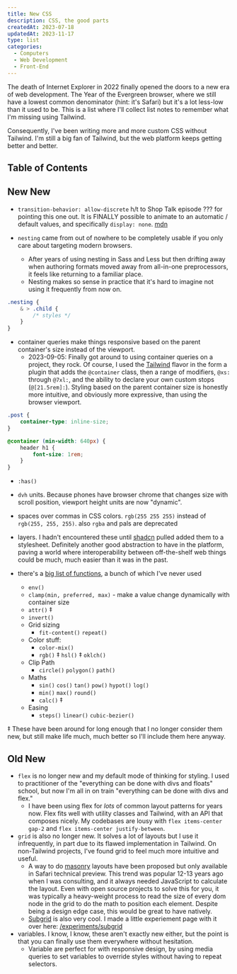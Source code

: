 ```yaml
---
title: New CSS
description: CSS, the good parts
createdAt: 2023-07-18
updatedAt: 2023-11-17
type: list
categories:
  - Computers
  - Web Development
  - Front-End
---
```


The death of Internet Explorer in 2022 finally opened the doors to a new era of web development.  The Year of the Evergreen browser, where we still have a lowest common denominator (hint: it's Safari) but it's a lot less-low than it used to be. This is a list where I'll collect list notes to remember what I'm missing using Tailwind.

Consequently, I've been writing more and more custom CSS without Tailwind. I'm still a big fan of Tailwind, but the web platform keeps getting better and better.

## Table of Contents

## New New

- `transition-behavior: allow-discrete` h/t to Shop Talk episode ??? for pointing this one out. It is FINALLY possible to animate to an automatic / default values, and specifically `display: none`. [mdn](https://developer.mozilla.org/en-US/docs/Web/CSS/transition-behavior)

- `nesting` came from out of nowhere to be completely usable if you only care about targeting modern browsers.
	- After years of using nesting in Sass and Less but then drifting away when authoring formats moved away from all-in-one preprocessors, it feels like returning to a familiar place.
	- Nesting makes so sense in practice that it's hard to imagine not using it frequently from now on.

```css
.nesting {
	& > .child {
		/* styles */
	}
}
```

- container queries make things responsive based on the parent container's size instead of the viewport.
	- 2023-09-05: Finally got around to using container queries on a project, they rock. Of course, I used the [Tailwind](./zen-of-tailwind) flavor in the form a plugin that adds the `@container` class, then a range of modifiers, `@xs:` through `@7xl:`, and the ability to declare your own custom stops (`@[21.5rem]:`).  Styling based on the parent container size is honestly more intuitive, and obviously more expressive, than using the browser viewport.

```css
.post {
	container-type: inline-size;
}

@container (min-width: 640px) {
	header h1 {
		font-size: 1rem;
	}
}
```

- `:has()`

- `dvh` units. Because phones have browser chrome that changes size with scroll position, viewport height units are now "dynamic".
- spaces over commas in CSS colors. `rgb(255 255 255)` instead of `rgb(255, 255, 255)`. also `rgba` and pals are deprecated
- layers. I hadn't encountered these until [shadcn](https://ui.shadcn.com/) pulled added them to a stylesheet. Definitely another good abstraction to have in the platform, paving a world where interoperability between off-the-shelf web things could be much, much easier than it was in the past.
- there's a [big list of functions](https://twitter.com/argyleink/status/1684579433821372418?s=20), a bunch of which I've never used
	- `env()`
	- `clamp(min, preferred, max)` - make a value change dynamically with container size
	- `attr()` ‡
	- `invert()`
	- Grid sizing
		- `fit-content()` `repeat()`
	- Color stuff:
		- `color-mix()`
		- `rgb()` ‡ `hsl()` ‡ `oklch()`
	- Clip Path
		- `circle()` `polygon()` `path()`
	- Maths
		- `sin()` `cos()` `tan()` `pow()` `hypot()` `log()`
		- `min()` `max()` `round()`
		- `calc()` ‡
	- Easing
		- `steps()` `linear()` `cubic-bezier()`

‡ These have been around for long enough that I no longer consider them new, but still make life much, much better so I'll include them here anyway.

## Old New

- `flex` is no longer new and my default mode of thinking for styling. I used to practitioner of the "everything can be done with divs and floats" school, but now I'm all in on train "everything can be done with divs and flex."
	- I have been using flex for *lots* of common layout patterns for years now. Flex fits well with utility classes and Tailwind, with an API that composes nicely. My codebases are lousy with `flex items-center gap-2`  and `flex items-center justify-between`.
- `grid` is also no longer new. It solves a lot of layouts but I use it infrequently, in part due to its flawed implementation in Tailwind. On non-Tailwind projects, I've found grid to feel much more intuitive and useful.
	- A way to do [masonry](https://developer.mozilla.org/en-US/docs/Web/CSS/CSS_Grid_Layout/Masonry_Layout) layouts have been proposed but only available in Safari technical preview. This trend was popular 12-13 years ago when I was consulting, and it always needed JavaScript to calculate the layout. Even with open source projects to solve this for you, it was typically a heavy-weight process to read the size of every dom node in the grid to do the math to position each element. Despite being a design edge case, this would be great to have natively. 
	- [Subgrid](https://developer.mozilla.org/en-US/docs/Web/CSS/CSS_Grid_Layout/Subgrid) is also very cool. I made a little experiement page with it over here: [/experiments/subgrid](/experiments/subgrid)
- variables. I know, I know, these aren't exactly new either, but the point is that you can finally use them everywhere without hesitation.
	- Variable are perfect for with responsive design, by using media queries to set variables to override styles without having to repeat selectors.



